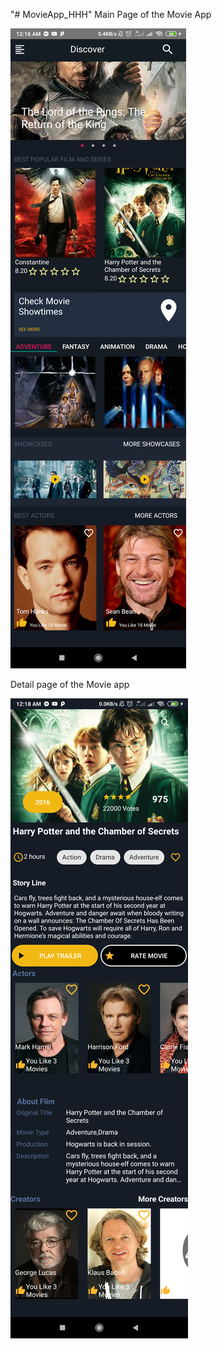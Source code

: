 "# MovieApp_HHH" 
Main Page of the Movie App


![Screenshot](https://github.com/HninHsuHlaing/MovieApp_HHH/blob/master/movie_mainPage.png)


Detail page of the Movie app

![Screenshot](https://github.com/HninHsuHlaing/MovieApp_HHH/blob/master/movie_detail_page.png)
